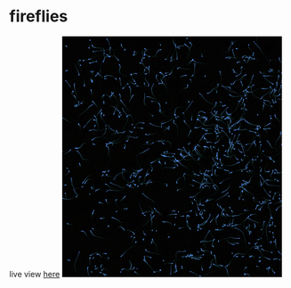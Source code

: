 # fireflies
live view [here](https://www.openprocessing.org/sketch/717821)
![fireflies](thumbnail.png)
